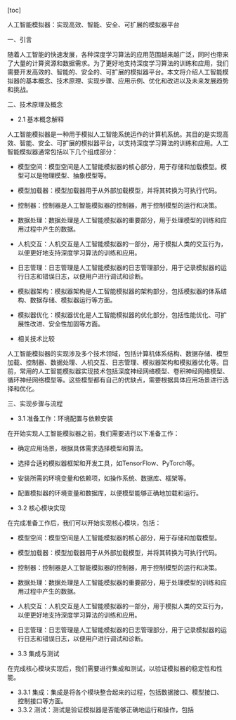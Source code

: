 
[toc]                    
                
                
人工智能模拟器：实现高效、智能、安全、可扩展的模拟器平台

一、引言

随着人工智能的快速发展，各种深度学习算法的应用范围越来越广泛，同时也带来了大量的计算资源和数据需求。为了更好地支持深度学习算法的训练和应用，我们需要开发高效的、智能的、安全的、可扩展的模拟器平台。本文将介绍人工智能模拟器的基本概念、技术原理、实现步骤、应用示例、优化和改进以及未来发展趋势和挑战。

二、技术原理及概念

- 2.1 基本概念解释

人工智能模拟器是一种用于模拟人工智能系统运作的计算机系统。其目的是实现高效、智能、安全、可扩展的模拟器平台，以支持深度学习算法的训练和应用。人工智能模拟器通常包括以下几个组成部分：

- 模型空间：模型空间是人工智能模拟器的核心部分，用于存储和加载模型。模型可以是物理模型、抽象模型等。
- 模型加载器：模型加载器用于从外部加载模型，并将其转换为可执行代码。
- 控制器：控制器是人工智能模拟器的控制器，用于控制模型的运行和决策。
- 数据处理：数据处理是人工智能模拟器的重要部分，用于处理模型的训练和应用过程中产生的数据。
- 人机交互：人机交互是人工智能模拟器的一部分，用于模拟人类的交互行为，以便更好地支持深度学习算法的训练和应用。
- 日志管理：日志管理是人工智能模拟器的日志管理部分，用于记录模拟器的运行日志和错误日志，以便用户进行调试和诊断。
- 模拟器架构：模拟器架构是人工智能模拟器的架构部分，包括模拟器的体系结构、数据存储、模拟器运行等方面。
- 模拟器优化：模拟器优化是人工智能模拟器的优化部分，包括性能优化、可扩展性改进、安全性加固等方面。

- 相关技术比较

人工智能模拟器的实现涉及多个技术领域，包括计算机体系结构、数据存储、模型加载、控制器、数据处理、人机交互、日志管理、模拟器架构和模拟器优化等。目前，常用的人工智能模拟器实现技术包括深度神经网络模型、卷积神经网络模型、循环神经网络模型等。这些模型都有自己的优缺点，需要根据具体应用场景进行选择和优化。

三、实现步骤与流程

- 3.1 准备工作：环境配置与依赖安装

在开始实现人工智能模拟器之前，我们需要进行以下准备工作：

- 确定应用场景，根据具体需求选择模型和算法。
- 选择合适的模拟器框架和开发工具，如TensorFlow、PyTorch等。
- 安装所需的环境变量和依赖项，如操作系统、数据库、框架等。
- 配置模拟器的环境变量和数据库，以便模型能够正确地加载和运行。

- 3.2 核心模块实现

在完成准备工作后，我们可以开始实现核心模块，包括：

- 模型空间：模型空间是人工智能模拟器的核心部分，用于存储和加载模型。
- 模型加载器：模型加载器用于从外部加载模型，并将其转换为可执行代码。
- 控制器：控制器是人工智能模拟器的控制器，用于控制模型的运行和决策。
- 数据处理：数据处理是人工智能模拟器的重要部分，用于处理模型的训练和应用过程中产生的数据。
- 人机交互：人机交互是人工智能模拟器的一部分，用于模拟人类的交互行为，以便更好地支持深度学习算法的训练和应用。
- 日志管理：日志管理是人工智能模拟器的日志管理部分，用于记录模拟器的运行日志和错误日志，以便用户进行调试和诊断。

- 3.3 集成与测试

在完成核心模块实现后，我们需要进行集成和测试，以验证模拟器的稳定性和性能。

- 3.3.1 集成：集成是将各个模块整合起来的过程，包括数据接口、模型接口、控制接口等方面。
- 3.3.2 测试：测试是验证模拟器是否能够正确地运行和操作，包括

